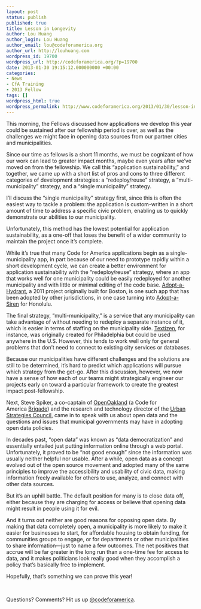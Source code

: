 ```yaml
---
layout: post
status: publish
published: true
title: Lesson in Longevity
author: Lou Huang
author_login: Lou Huang
author_email: lou@codeforamerica.org
author_url: http://louhuang.com
wordpress_id: 19700
wordpress_url: http://codeforamerica.org/?p=19700
date: 2013-01-30 19:15:12.000000000 +00:00
categories:
- News
- CfA Training
- 2013 Fellow
tags: []
wordpress_html: true
wordpress_permalink: http://www.codeforamerica.org/2013/01/30/lesson-in-longevity/
---
```


<p>This morning, the Fellows discussed how applications we develop this year could be sustained after our fellowship period is over, as well as the challenges we might face in opening data sources from our partner cities and municipalities.</p>
<div>
<p>Since our time as fellows is a short 11 months, we must be cognizant of how our work can lead to greater impact months, maybe even years after we’ve moved on from the fellowship. We call this “application sustainability,” and together, we came up with a short list of pros and cons to three different categories of development strategies: a “redeploy/reuse” strategy, a “multi-municipality” strategy, and a “single municipality” strategy.</p>
<p>I’ll discuss the “single municipality” strategy first, since this is often the easiest way to tackle a problem: the application is custom-written in a short amount of time to address a specific civic problem, enabling us to quickly demonstrate our abilities to our municipality.</p>
<p>Unfortunately, this method has the lowest potential for application sustainability, as a one-off that loses the benefit of a wider community to maintain the project once it’s complete.</p>
<p>While it’s true that many Code for America applications begin as a single-municipality app, in part because of our need to prototype rapidly within a short development cycle, we can create a better environment for application sustainability with the “redeploy/reuse” strategy, where an app that works well for one municipality could be easily redeployed for another municipality and with little or minimal editing of the code base. <a href="http://adoptahydrant.org/">Adopt-a-Hydrant</a>, a 2011 project originally built for Boston, is one such app that has been adopted by other jurisdictions, in one case turning into <a href="http://sirens.honolulu.gov/">Adopt-a-Siren</a> for Honolulu.</p>
<p>The final strategy, “multi-municipality,” is a service that any municipality can take advantage of without needing to redeploy a separate instance of it, which is easier in terms of staffing on the municipality side. <a href="http://www.textizen.com/">Textizen</a>, for instance, was originally created for Philadelphia but could be used anywhere in the U.S. However, this tends to work well only for general problems that don’t need to connect to existing city services or databases.</p>
<p>Because our municipalities have different challenges and the solutions are still to be determined, it’s hard to predict which applications will pursue which strategy from the get-go. After this discussion, however, we now have a sense of how each of our teams might strategically engineer our projects early on toward a particular framework to create the greatest impact post-fellowship.</p>
<p>Next, Steve Spiker, a co-captain of <a href="http://openoakland.org/">OpenOakland</a> (a Code for America <a href="http://brigade.codeforamerica.org/">Brigade</a>) and the research and technology director of the <a href="http://www.urbanstrategies.org/">Urban Strategies Council</a>, came in to speak with us about open data and the questions and issues that municipal governments may have in adopting open data policies.</p>
<p>In decades past, “open data” was known as “data democratization” and essentially entailed just putting information online through a web portal. Unfortunately, it proved to be “not good enough” since the information was usually neither helpful nor usable. After a while, open data as a concept evolved out of the open source movement and adopted many of the same principles to improve the accessibility and usability of civic data, making information freely available for others to use, analyze, and connect with other data sources.</p>
<p>But it’s an uphill battle. The default position for many is to close data off, either because they are charging for access or believe that opening data might result in people using it for evil.</p>
<p>And it turns out neither are good reasons for opposing open data. By making that data completely open, a municipality is more likely to make it easier for businesses to start, for affordable housing to obtain funding, for communities groups to engage, or for departments or other municipalities to share information—just to name a few outcomes. The net positives that accrue will be far greater in the long run than a one-time fee for access to data, and it makes politicians look really good when they accomplish a policy that’s basically free to implement.</p>
<p>Hopefully, that’s something we can prove this year!</p>
<p> </p>
<p>Questions? Comments? Hit us up <a href="http://twitter.com/codeforamerica" target="_blank">@codeforamerica</a>.</p>
</div>
